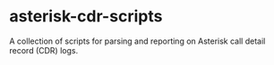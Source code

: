 asterisk-cdr-scripts
====================

A collection of scripts for parsing and reporting on Asterisk call detail record (CDR) logs.
